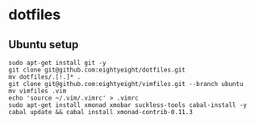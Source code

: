 # dotfiles

## Ubuntu setup

    sudo apt-get install git -y
    git clone git@github.com:eightyeight/dotfiles.git
    mv dotfiles/.[!.]* .
    git clone git@github.com:eightyeight/vimfiles.git --branch ubuntu
    mv vimfiles .vim
    echo 'source ~/.vim/.vimrc' > .vimrc
    sudo apt-get install xmonad xmobar suckless-tools cabal-install -y
    cabal update && cabal install xmonad-contrib-0.11.3
